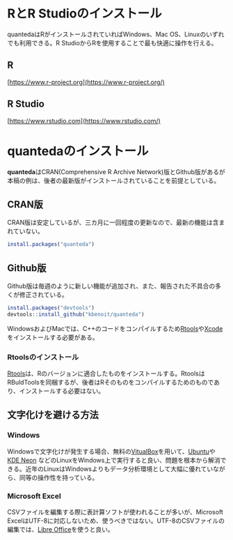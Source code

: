 RとR Studioのインストール
=========================

quantedaはRがインストールされていればWindows、Mac OS、Linuxのいずれでも利用できる。R StudioからRを使用することで最も快適に操作を行える。

R
-

[https://www.r-project.org](https://www.r-project.org/)

R Studio
--------

[https://www.rstudio.com](https://www.rstudio.com/)

quantedaのインストール
======================

**quanteda**はCRAN(Comprehensive R Archive Network)版とGithub版があるが本稿の例は、後者の最新版がインストールされていることを前提としている。

CRAN版
------

CRAN版は安定しているが、三カ月に一回程度の更新なので、最新の機能は含まれていない。

``` r
install.packages("quanteda")
```

Github版
--------

Github版は毎週のように新しい機能が追加され、また、報告された不具合の多くが修正されている。

``` r
install.packages("devtools")
devtools::install_github("kbenoit/quanteda")
```

WindowsおよびMacでは、C++のコードをコンパイルするため[Rtools](https://cran.r-project.org/bin/windows/Rtools/)や[Xcode](http://osxdaily.com/2014/02/12/install-command-line-tools-mac-os-x/)をインストールする必要がある。

### Rtoolsのインストール

[Rtools](https://cran.r-project.org/bin/windows/Rtools/)は、Rのバージョンに適合したものをインストールする。RtoolsはRBuldToolsを同梱するが、後者はRそのものをコンパイルするためのものであり、インストールする必要はない。

文字化けを避ける方法
--------------------

### Windows

Windowsで文字化けが発生する場合、無料の[VitualBox](https://www.virtualbox.org/)を用いて、[Ubuntu](https://www.ubuntu.com/)や[KDE Neon](https://neon.kde.org/) などのLinuxをWindows上で実行すると良い、問題を根本から解消できる。近年のLinuxはWindowsよりもデータ分析環境として大幅に優れていながら、同等の操作性を持っている。

### Microsoft Excel

CSVファイルを編集する際に表計算ソフトが使われることが多いが、Microsoft ExcelはUTF-8に対応しないため、使うべきではない。UTF-8のCSVファイルの編集では、[Libre Office](https://www.libreoffice.org/)を使うと良い。
